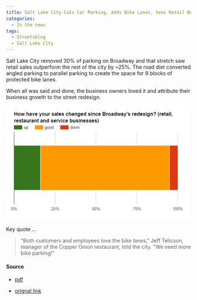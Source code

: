 ```yaml
---
title: Salt Lake City Cuts Car Parking, Adds Bike Lanes, Sees Retail Boost, Streetsblog, 2015
categories:
  - In the news
tags:
  - Streetsblog
  - Salt Lake City
---
```


Salt Lake City removed 30% of parking on Broadway and that stretch saw retail sales outperform the rest of the city by
~25%. The road diet converted angled parking to parallel parking to create the space for 9 blocks of protected bike
lanes.

When all was said and done, the business owners loved it and attribute their business growth to the street redesign.

![img.png](/images/img/streetsblog-2015-slc.png)

Key quote ...

> "Both customers and employees love the bike lanes," Jeff Telicson, manager of the Copper Onion restaurant, told the
> city. "We need more bike parking!"

#### Source

* [pdf](/images/news/2015-streetsblog-slc.pdf)

* [orignal link](https://usa.streetsblog.org/2015/10/06/salt-lake-city-cuts-car-parking-adds-bike-lanes-sees-retail-boost)